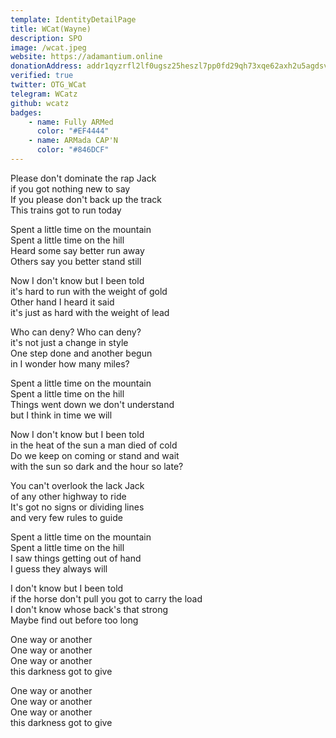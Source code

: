 ```yaml
---
template: IdentityDetailPage
title: WCat(Wayne)
description: SPO
image: /wcat.jpeg
website: https://adamantium.online
donationAddress: addr1qyzrfl2lf0ugsz25heszl7pp0fd29qh73xqe62axh2u5agdsvcnspa6ljktrhpxj2rfjv09xyxppd9lvg0mkzk3cj7gs3qxxwx
verified: true
twitter: OTG_WCat
telegram: WCatz
github: wcatz
badges:
    - name: Fully ARMed
      color: "#EF4444"
    - name: ARMada CAP'N
      color: "#846DCF"
---
```

Please don't dominate the rap Jack\
if you got nothing new to say\
If you please don't back up the track \
This trains got to run today

Spent a little time on the mountain\
Spent a little time on the hill\
Heard some say better run away\
Others say you better stand still

Now I don't know but I been told\
it's hard to run with the weight of gold\
Other hand I heard it said\
it's just as hard with the weight of lead

Who can deny? Who can deny?\
it's not just a change in style\
One step done and another begun\
in I wonder how many miles?

Spent a little time on the mountain\
Spent a little time on the hill\
Things went down we don't understand\
but I think in time we will

Now I don't know but I been told\
in the heat of the sun a man died of cold\
Do we keep on coming or stand and wait\
with the sun so dark and the hour so late?

You can't overlook the lack Jack\
of any other highway to ride\
It's got no signs or dividing lines\
and very few rules to guide

Spent a little time on the mountain\
Spent a little time on the hill\
I saw things getting out of hand\
I guess they always will

I don't know but I been told\
if the horse don't pull you got to carry the load\
I don't know whose back's that strong\
Maybe find out before too long

One way or another\
One way or another\
One way or another\
this darkness got to give

One way or another\
One way or another\
One way or another\
this darkness got to give
